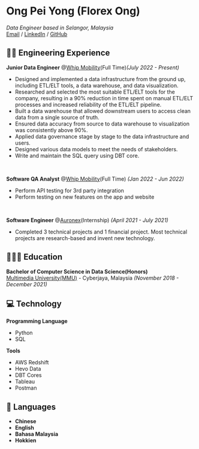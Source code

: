 # Ong Pei Yong (Florex Ong)
_Data Engineer based in Selangor, Malaysia_<br>
[Email](mailto:florexong99@gmail.com) / [LinkedIn](https://www.linkedin.com/in/ong-pei-yong-4a9b10175/) / [GitHub](https://github.com/florexong)

## 👨‍💻 Engineering Experience
**Junior Data Engineer** @[Whip Mobility](https://www.whipmobility.com/)(Full Time)_(July 2022 - Present)_<br>
 - Designed and implemented a data infrastructure from the ground up, including ETL/ELT tools, a data warehouse, and data visualization.
 - Researched and selected the most suitable ETL/ELT tools for the company, resulting in a 90% reduction in time spent on manual ETL/ELT processes and increased reliability of the ETL/ELT pipeline.
 - Built a data warehouse that allowed downstream users to access clean data from a single source of truth.
 - Ensured data accuracy from source to data warehouse to visualization was consistently above 90%.
 - Applied data governance stage by stage to the data infrastructure and users.
 - Designed various data models to meet the needs of stakeholders.
 - Write and maintain the SQL query using DBT core.
<br>

**Software QA Analyst** @[Whip Mobility](https://www.whipmobility.com/)(Full Time) _(Jan 2022 - Jun 2022)_ <br>
 - Perform API testing for 3rd party integration
 - Perform testing on new features on the app and website
<br>

**Software Engineer** @[Auronex](https://auronex.com)(Internship) _(April 2021 - July 2021)_ <br>
  - Completed 3 technical projects and 1 financial project. Most technical projects are research-based and invent new technology.

## 🧑🏽‍🎓 Education
**Bachelor of Computer Science in Data Science(Honors)**<br>
[Multimedia University(MMU)](https://www.mmu.edu.my/) - Cyberjaya, Malaysia _(November 2018 - December 2021)_ <br>

## 💻 Technology
**Programming Language**
 - Python
 - SQL

**Tools**
 - AWS Redshift
 - Hevo Data
 - DBT Cores
 - Tableau
 - Postman

## 💬 Languages
 - **Chinese**
 - **English**
 - **Bahasa Malaysia**
 - **Hokkien**


